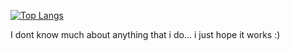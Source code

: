 [![Top Langs](https://github-readme-stats.vercel.app/api/top-langs/?username=WinglessWhistle&layout=compact)](https://github.com/anuraghazra/github-readme-stats)


I dont know much about anything that i do... i just hope it works :)
